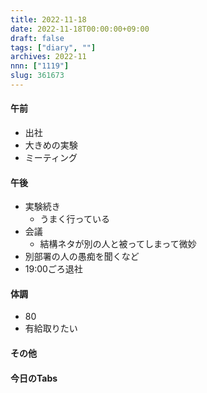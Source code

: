 ```yaml
---
title: 2022-11-18
date: 2022-11-18T00:00:00+09:00
draft: false
tags: ["diary", ""]
archives: 2022-11
nnn: ["1119"]
slug: 361673
---
```

#### 午前
- 出社
- 大きめの実験
- ミーティング
#### 午後
- 実験続き
  - うまく行っている
- 会議
  - 結構ネタが別の人と被ってしまって微妙
- 別部署の人の愚痴を聞くなど
- 19:00ごろ退社
#### 体調
- 80
- 有給取りたい
#### その他
#### 今日のTabs